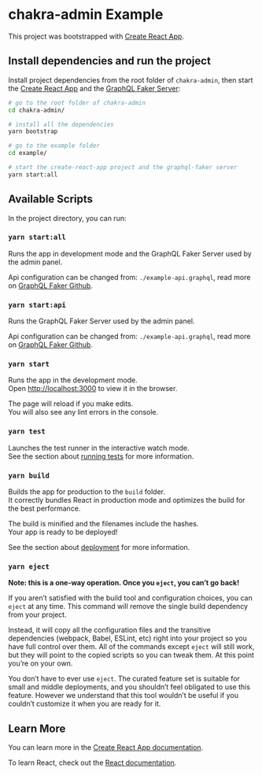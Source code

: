 # chakra-admin Example

This project was bootstrapped with
[Create React App](https://github.com/facebook/create-react-app).
## Install dependencies and run the project

Install project dependencies from the root folder of `chakra-admin`, then start the [Create React App](https://github.com/facebook/create-react-app) and the [GraphQL Faker Server](https://github.com/APIs-guru/graphql-faker):

```bash
# go to the root folder of chakra-admin
cd chakra-admin/

# install all the dependencies
yarn bootstrap

# go to the example folder
cd example/

# start the create-react-app project and the graphql-faker server
yarn start:all
```

## Available Scripts

In the project directory, you can run:

### `yarn start:all`
Runs the app in development mode and the GraphQL Faker Server used by the admin panel.

Api configuration can be changed from: `./example-api.graphql`, read more on [GraphQL Faker Github](https://github.com/APIs-guru/graphql-faker).

### `yarn start:api`
Runs the GraphQL Faker Server used by the admin panel.

Api configuration can be changed from: `./example-api.graphql`, read more on [GraphQL Faker Github](https://github.com/APIs-guru/graphql-faker).

### `yarn start`

Runs the app in the development mode.<br /> Open
[http://localhost:3000](http://localhost:3000) to view it in the browser.

The page will reload if you make edits.<br /> You will also see any lint errors
in the console.

### `yarn test`

Launches the test runner in the interactive watch mode.<br /> See the section
about
[running tests](https://facebook.github.io/create-react-app/docs/running-tests)
for more information.

### `yarn build`

Builds the app for production to the `build` folder.<br /> It correctly bundles
React in production mode and optimizes the build for the best performance.

The build is minified and the filenames include the hashes.<br /> Your app is
ready to be deployed!

See the section about
[deployment](https://facebook.github.io/create-react-app/docs/deployment) for
more information.

### `yarn eject`

**Note: this is a one-way operation. Once you `eject`, you can’t go back!**

If you aren’t satisfied with the build tool and configuration choices, you can
`eject` at any time. This command will remove the single build dependency from
your project.

Instead, it will copy all the configuration files and the transitive
dependencies (webpack, Babel, ESLint, etc) right into your project so you have
full control over them. All of the commands except `eject` will still work, but
they will point to the copied scripts so you can tweak them. At this point
you’re on your own.

You don’t have to ever use `eject`. The curated feature set is suitable for
small and middle deployments, and you shouldn’t feel obligated to use this
feature. However we understand that this tool wouldn’t be useful if you couldn’t
customize it when you are ready for it.

## Learn More

You can learn more in the
[Create React App documentation](https://facebook.github.io/create-react-app/docs/getting-started).

To learn React, check out the [React documentation](https://reactjs.org/).
